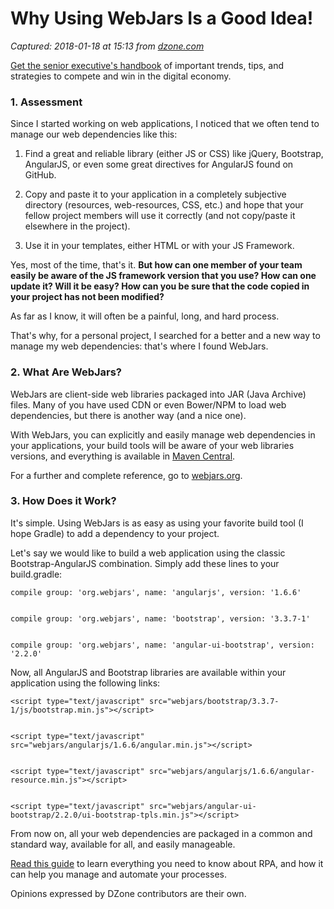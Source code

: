# Why Using WebJars Is a Good Idea!

_Captured: 2018-01-18 at 15:13 from [dzone.com](https://dzone.com/articles/why-using-webjars-is-a-good-idea?edition=355097&utm_source=Zone%20Newsletter&utm_medium=email&utm_campaign=web%20dev%202018-01-18)_

[Get the senior executive's handbook](https://dzone.com/go?i=266423&u=https%3A%2F%2Fwww.appian.com%2Fresources%2Fresource%2Fguide-digital-transformation%2F%3Futm_source%3Ddzone%26utm_medium%3Dcontextual-ads%26utm_campaign%3Ddigital-transformation%26utm_content%3Dtransformers-almanac) of important trends, tips, and strategies to compete and win in the digital economy.

### 1\. Assessment

Since I started working on web applications, I noticed that we often tend to manage our web dependencies like this:

  1. Find a great and reliable library (either JS or CSS) like jQuery, Bootstrap, AngularJS, or even some great directives for AngularJS found on GitHub.

  2. Copy and paste it to your application in a completely subjective directory (resources, web-resources, CSS, etc.) and hope that your fellow project members will use it correctly (and not copy/paste it elsewhere in the project).

  3. Use it in your templates, either HTML or with your JS Framework.

Yes, most of the time, that's it. **But how can one member of your team easily be aware of the JS framework version that you use? How can one update it? Will it be easy? How can you be sure that the code copied in your project has not been modified?**

As far as I know, it will often be a painful, long, and hard process.

That's why, for a personal project, I searched for a better and a new way to manage my web dependencies: that's where I found WebJars.

### 2\. What Are WebJars?

WebJars are client-side web libraries packaged into JAR (Java Archive) files. Many of you have used CDN or even Bower/NPM to load web dependencies, but there is another way (and a nice one).

With WebJars, you can explicitly and easily manage web dependencies in your applications, your build tools will be aware of your web libraries versions, and everything is available in [Maven Central](http://search.maven.org/#search%7Cga%7C1%7Corg.webjars).

For a further and complete reference, go to [webjars.org](https://www.webjars.org/).

### 3\. How Does it Work?

It's simple. Using WebJars is as easy as using your favorite build tool (I hope Gradle) to add a dependency to your project.

Let's say we would like to build a web application using the classic Bootstrap-AngularJS combination. Simply add these lines to your build.gradle:
    
    
    compile group: 'org.webjars', name: 'angularjs', version: '1.6.6'
    
    
    compile group: 'org.webjars', name: 'bootstrap', version: '3.3.7-1'
    
    
    compile group: 'org.webjars', name: 'angular-ui-bootstrap', version: '2.2.0'

Now, all AngularJS and Bootstrap libraries are available within your application using the following links:
    
    
    <script type="text/javascript" src="webjars/bootstrap/3.3.7-1/js/bootstrap.min.js"></script>
    
    
    <script type="text/javascript" src="webjars/angularjs/1.6.6/angular.min.js"></script>
    
    
    <script type="text/javascript" src="webjars/angularjs/1.6.6/angular-resource.min.js"></script>
    
    
    <script type="text/javascript" src="webjars/angular-ui-bootstrap/2.2.0/ui-bootstrap-tpls.min.js"></script>

From now on, all your web dependencies are packaged in a common and standard way, available for all, and easily manageable.

[Read this guide](https://dzone.com/go?i=266422&u=https%3A%2F%2Fwww.appian.com%2Fresources%2Fresource%2Fguide-robotic-process-automation-rpa%2F%3Futm_source%3Ddzone%26utm_medium%3Dcontextual-ads%26utm_campaign%3Drpa%26utm_content%3Dlookbook-guide-rpa) to learn everything you need to know about RPA, and how it can help you manage and automate your processes.

Opinions expressed by DZone contributors are their own.
